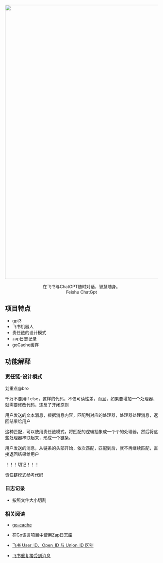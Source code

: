 
<p align='center'>
  <img src='https://p6-juejin.byteimg.com/tos-cn-i-k3u1fbpfcp/da7632aafca8419d93ace47fa6479feb~tplv-k3u1fbpfcp-watermark.image?' alt='' width='900'/>
</p>


<p align='center'>
在飞书与ChatGPT随时对话，智慧随身。
<br>
 Feishu ChatGpt
</p>

## 项目特点

- gpt3
- 飞书机器人
- 责任链的设计模式
- zap日志记录
- goCache缓存

## 功能解释

### 责任链-设计模式

划重点@bro

千万不要用if else，这样的代码，不仅可读性差，而且，如果要增加一个处理器，就需要修改代码，违反了开闭原则

用户发送的文本消息，根据消息内容，匹配到对应的处理器，处理器处理消息，返回结果给用户

这种匹配，可以使用责任链模式，将匹配的逻辑抽象成一个个的处理器，然后将这些处理器串联起来，形成一个链条。

用户发送的消息，从链条的头部开始，依次匹配，匹配到后，就不再继续匹配，直接返回结果给用户


！！！切记！！！

责任链模式[参考代码](https://refactoringguru.cn/design-patterns/chain-of-responsibility)



### 日志记录

- 按照文件大小切割


### 相关阅读

- [go-cache](https://github.com/patrickmn/go-cache)

- [在Go语言项目中使用Zap日志库](https://www.liwenzhou.com/posts/Go/zap/)

- [飞书 User_ID、Open_ID 与 Union_ID 区别](https://www.feishu.cn/hc/zh-CN/articles/794300086214)

- [飞书重复接受到消息](https://open.feishu.cn/document/uAjLw4CM/ukTMukTMukTM/reference/im-v1/message/events/receive)
